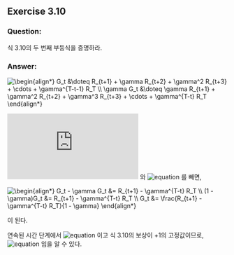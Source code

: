 ## Exercise 3.10

### Question:

식 3.10의 두 번째 부등식을 증명하라.

### Answer:

<img src="https://latex.codecogs.com/svg.latex?\begin{align*}&space;G_t&space;&\doteq&space;R_{t&plus;1}&space;&plus;&space;\gamma&space;R_{t&plus;2}&space;&plus;&space;\gamma^2&space;R_{t&plus;3}&space;&plus;&space;\cdots&space;&plus;&space;\gamma^{T-t-1}&space;R_T&space;\\&space;\gamma&space;G_t&space;&\doteq&space;\gamma&space;R_{t&plus;1}&space;&plus;&space;\gamma^2&space;R_{t&plus;2}&space;&plus;&space;\gamma^3&space;R_{t&plus;3}&space;&plus;&space;\cdots&space;&plus;&space;\gamma^{T-t}&space;R_T&space;\end{align*}" title="\begin{align*} G_t &\doteq R_{t+1} + \gamma R_{t+2} + \gamma^2 R_{t+3} + \cdots + \gamma^{T-t-1} R_T \\ \gamma G_t &\doteq \gamma R_{t+1} + \gamma^2 R_{t+2} + \gamma^3 R_{t+3} + \cdots + \gamma^{T-t} R_T \end{align*}" />

![equation](https://latex.codecogs.com/svg.latex?G_t) 와 ![equation](https://latex.codecogs.com/svg.latex?\gamma&space;G_t) 를 빼면,

<img src="https://latex.codecogs.com/svg.latex?\begin{align*}&space;G_t&space;-&space;\gamma&space;G_t&space;&=&space;R_{t&plus;1}&space;-&space;\gamma^{T-t}&space;R_T&space;\\&space;(1&space;-&space;\gamma)G_t&space;&=&space;R_{t&plus;1}&space;-&space;\gamma^{T-t}&space;R_T&space;\\&space;G_t&space;&=&space;\frac{R_{t&plus;1}&space;-&space;\gamma^{T-t}&space;R_T}{1&space;-&space;\gamma}&space;\end{align*}" title="\begin{align*} G_t - \gamma G_t &= R_{t+1} - \gamma^{T-t} R_T \\ (1 - \gamma)G_t &= R_{t+1} - \gamma^{T-t} R_T \\ G_t &= \frac{R_{t+1} - \gamma^{T-t} R_T}{1 - \gamma} \end{align*}" />

이 된다.

연속된 시간 단계에서 ![equation](https://latex.codecogs.com/svg.latex?\gamma<1,&space;\&space;T\rightarrow&space;\infty) 이고 식 3.10의 보상이 +1의 고정값이므로, ![equation](https://latex.codecogs.com/svg.latex?G_t&space;=&space;\frac{1}{1&space;-&space;\gamma}) 임을 알 수 있다.